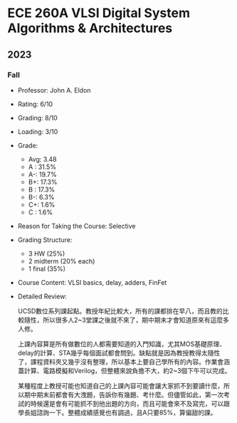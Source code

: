 # ECE 260A VLSI Digital System Algorithms & Architectures
## 2023
### Fall
- Professor: John A. Eldon
- Rating: 6/10
- Grading: 8/10
- Loading: 3/10
- Grade: 
  - Avg: 3.48
  - A : 31.5%
  - A-: 19.7%
  - B+: 17.3%
  - B : 17.3%
  - B-:  6.3%
  - C+:  1.6%
  - C :  1.6%
 
- Reason for Taking the Course:
  Selective

- Grading Structure:
  - 3 HW (25%)
  - 2 midterm (20% each)
  - 1 final (35%)
    
- Course Content:
  VLSI basics, delay, adders, FinFet
  
- Detailed Review:

  UCSD數位系列課起點。教授年紀比較大，所有的課都排在早八，而且教的比較隨性，所以很多人2~3堂課之後就不來了，期中期末才會知道原來有這麼多人修。

  上課內容算是所有做數位的人都需要知道的入門知識，尤其MOS基礎原理、delay的計算、STA幾乎每個面試都會問到。缺點就是因為教授教得太隨性了，課程資料夾又幾乎沒有整理，所以基本上要自己學所有的內容。作業會涵蓋計算、電路模擬和Verilog，但整體來說負擔不大，約2~3個下午可以完成。

  某種程度上教授可能也知道自己的上課內容可能會讓大家抓不到要讀什麼，所以期中期末前都會有大洩題，告訴你有幾題、考什麼。但儘管如此，第一次考試的時候還是會有可能抓不到他出題的方向，而且可能會來不及寫完，可以跟學長姐諮詢一下。整體成績感覺也有調過，且A只要85%，算偏甜的課。

  
